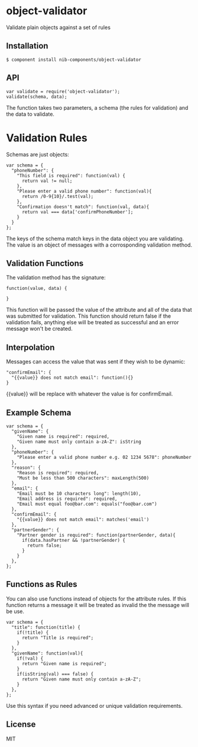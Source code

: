 
# object-validator

  Validate plain objects against a set of rules

## Installation

    $ component install nib-components/object-validator

## API

    var validate = require('object-validator');
    validate(schema, data);

  The function takes two parameters, a schema (the rules for validation)
  and the data to validate.

# Validation Rules

Schemas are just objects:

    var schema = {
      "phoneNumber": {
        "This field is required": function(val) {
          return val != null;
        },
        "Please enter a valid phone number": function(val){
          return /0-9{10}/.test(val);
        },
        "Confirmation doesn't match": function(val, data){
          return val === data['confirmPhoneNumber'];
        }
      }
    };

  The keys of the schema match keys in the data object you are validating.
  The value is an object of messages with a corrosponding validation method.

## Validation Functions

  The validation method has the signature:

    function(value, data) {

    }

  This function will be passed the value of the attribute and all of the data
  that was submitted for validation. This function should return false if the
  validation fails, anything else will be treated as successful and an error
  message won't be created.

## Interpolation

  Messages can access the value that was sent if they wish to be dynamic:

    "confirmEmail": {
      "{{value}} does not match email": function(){}
    }

  {{value}} will be replace with whatever the value is for confirmEmail.

## Example Schema

    var schema = {
      "givenName": {
        "Given name is required": required,
        "Given name must only contain a-zA-Z": isString
      },
      "phoneNumber": {
        "Please enter a valid phone number e.g. 02 1234 5678": phoneNumber
      },
      "reason": {
        "Reason is required": required,
        "Must be less than 500 characters": maxLength(500)
      },
      "email": {
        "Email must be 10 characters long": length(10),
        "Email address is required": required,
        "Email must equal foo@bar.com": equals("foo@bar.com")
      },
      "confirmEmail": {
        "{{value}} does not match email": matches('email')
      },
      "partnerGender": {
        "Partner gender is required": function(partnerGender, data){
          if(data.hasPartner && !partnerGender) {
            return false;
          }
        }
      },
    };

## Functions as Rules

  You can also use functions instead of objects for the attribute rules. If this function returns a message it will be treated as invalid the the message will be use.

    var schema = {
      "title": function(title) {
        if(!title) {
          return "Title is required";
        }
      },
      "givenName": function(val){
        if(!val) {
          return "Given name is required";
        }
        if(isString(val) === false) {
          return "Given name must only contain a-zA-Z";
        }
      },
    };

  Use this syntax if you need advanced or unique validation requirements.

## License

  MIT
